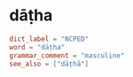# dāṭha

``` toml
dict_label = "NCPED"
word = "dāṭha"
grammar_comment = "masculine"
see_also = ["dāṭhā"]
```

